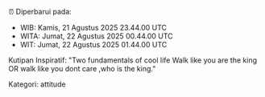 ⏰ Diperbarui pada:
- WIB: Kamis, 21 Agustus 2025 23.44.00 UTC
- WITA: Jumat, 22 Agustus 2025 00.44.00 UTC
- WIT: Jumat, 22 Agustus 2025 01.44.00 UTC

Kutipan Inspiratif:
"Two fundamentals of cool life  Walk like you are the king OR walk like you dont care ,who is the king."


Kategori: attitude

